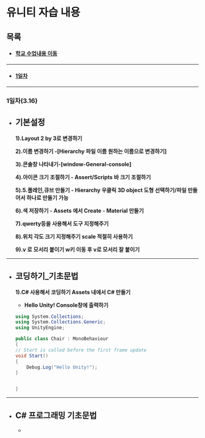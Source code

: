 # **유니티 자습 내용**

## **목록**
- #### [**학교 수업내용 이동**](../3.가상현실실습/수업내용.md)
<hr>

- #### [**1일차**](#1일차316)
<hr>

### **1일차(3.16)**
 
- ## **기본설정**
  
  **1).Layout 2 by 3로 변경하기**
  
  **2).이름 변경하기 -[Hierarchy 파일 이름 원하는 이름으로 변경하기]**
  
  **3).콘솔창 나타내기-[window-General-console]**

  **4).아이콘 크기 조절하기 - Assert/Scripts 바 크기 조절하기** 

  **5).5.플레인,큐브 만들기 - Hierarchy 우클릭 3D object 도형 선택하기/파일 만들어서 하나로 만들기 가능**

  **6).색 저장하기 - Assets 에서 Create - Material 만들기**

  **7).qwerty등을 사용해서 도구 지정해주기**

  **8).위치 각도 크기 지정해주기 scale 적절히 사용하기**
  
  **9).v 로 모서리 붙이기 w키 이동 후 v로 모서리 잘 붙이기**
<hr>
  
- ## **코딩하기_기초문법** 
    
    **1).C# 사용해서 코딩하기 Assets 내에서 C# 만들기**

    - **Hello Unity! Console창에 출력하기**
    ```C#
    using System.Collections;
    using System.Collections.Generic;
    using UnityEngine;

    public class Chair : MonoBehaviour
    {
    // Start is called before the first frame update
    void Start()
    {
        Debug.Log("Hello Unity!");     
    }

   
    }
    ```
<hr>

- ## **C# 프로그래밍 기초문법**
  - 
    



